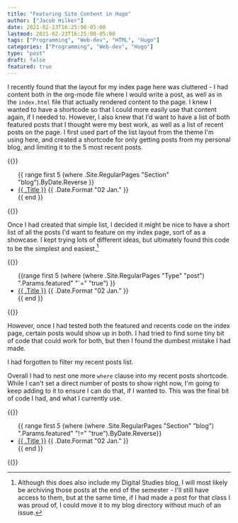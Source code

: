 ```yaml
---
title: "Featuring Site Content in Hugo"
author: ["Jacob Hilker"]
date: 2021-02-23T16:25:00-05:00
lastmod: 2021-02-23T16:25:00-05:00
tags: ["Programming", "Web-dev", "HTML", "Hugo"]
categories: ["Programming", "Web-dev", "Hugo"]
type: "post"
draft: false
featured: true
---
```


I recently found that the layout for my index page here was cluttered - I had content both in the org-mode file where I would write a post, as well as in the `index.html` file that actually rendered content to the page. I knew I wanted to have a shortcode so that I could more easily use that content again, if I needed to. However, I also knew that I'd want to have a list of both featured posts that I thought were my best work, as well as a list of recent posts on the page. I first used part of the list layout from the theme I'm using here, and created a shortcode for only getting posts from my personal blog, and limiting it to the 5 most recent posts.

{{<highlight html>}}
<ul class="posts-list">
{{ range first 5 (where .Site.RegularPages "Section" "blog").ByDate.Reverse  }}
<li class="posts-list-item">
<a class="posts-list-item-title" href="{{ .Permalink }}">{{ .Title }}</a>
<span class="posts-list-item-description">
{{ .Date.Format "02 Jan." }}
</span>
</li>
{{ end }}
</ul>
{{</highlight>}}

Once I had created that simple list, I decided it might be nice to have a short list of all the posts I'd want to feature on my index page, sort of as a showcase. I kept trying lots of different ideas, but ultimately found this code to be the simplest and easiest.[^fn:1]

{{<highlight html>}}
<ul class="posts-list">
{{range first 5 (where (where .Site.RegularPages "Type" "post") ".Params.featured" "`=" "true") }}
<li class`"posts-list-item">
<a class="posts-list-item-title" href="{{ .Permalink }}">{{ .Title }}</a>
<span class="posts-list-item-description">
{{ .Date.Format "02 Jan." }}
</span>
</li>
{{ end }}
</ul>
{{</highlight>}}

However, once I had tested both the featured and recents code on the index page, certain posts would show up in both. I had tried to find some tiny bit of code that could work for both, but then I found the dumbest mistake I had made.

I had forgotten to filter my recent posts list.

Overall I had to nest one more `where` clause into my recent posts shortcode. While I can't set a direct number of posts to show right now, I'm going to keep adding to it to ensure I can do that, if I wanted to. This was the final bit of code I had, and what I currently use.

{{<highlight html>}}
<ul class="posts-list">
{{ range first 5 (where (where .Site.RegularPages "Section" "blog") ".Params.featured" "!=" "true").ByDate.Reverse}}
<li class="posts-list-item">
<a class="posts-list-item-title" href="{{ .Permalink }}">{{ .Title }}</a>
<span class="posts-list-item-description">
{{ .Date.Format "02 Jan." }}
</span>
</li>
{{ end }}
</ul>
{{</highlight>}}

[^fn:1]: Although this does also include my Digital Studies blog, I will most likely be archiving those posts at the end of the semester - I'll still have access to them, but at the same time, if I had made a post for that class I was proud of, I could move it to my blog directory without much of an issue.